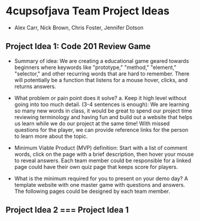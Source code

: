 # 4cupsofjava Team Project Ideas

- Alex Carr, Nick Brown, Chris Foster, Jennifer Dotson

## Project Idea 1: Code 201 Review Game

- Summary of idea: We are creating a educational game geared towards beginners where keywords like "prototype," "method," "element," "selector," and other recurring words that are hard to remember. There will potentially be a function that listens for a mouse hover, clicks, and returns answers. 

- What problem or pain point does it solve? a. Keep it high level without going into too much detail. (3-4 sentences is enough): We are learning so many new words in class, it would be great to spend our project time reviewing terminology and having fun and build out a website that helps us learn while we do our project at the same time! With missed questions for the player, we can provide reference links for the person to learn more about the topic.

- Minimum Viable Product (MVP) definition: Start with a list of comment words, click on the page with a brief description, then hover your mouse to reveal answers. Each team member could be responsible for a linked page could have their own quiz page that keeps score for players.

- What is the minimum required for you to present on your demo day? A template website with one master game with questions and answers.  The following pages could be designed by each team member.

## Project Idea 2 === Project Idea 1
